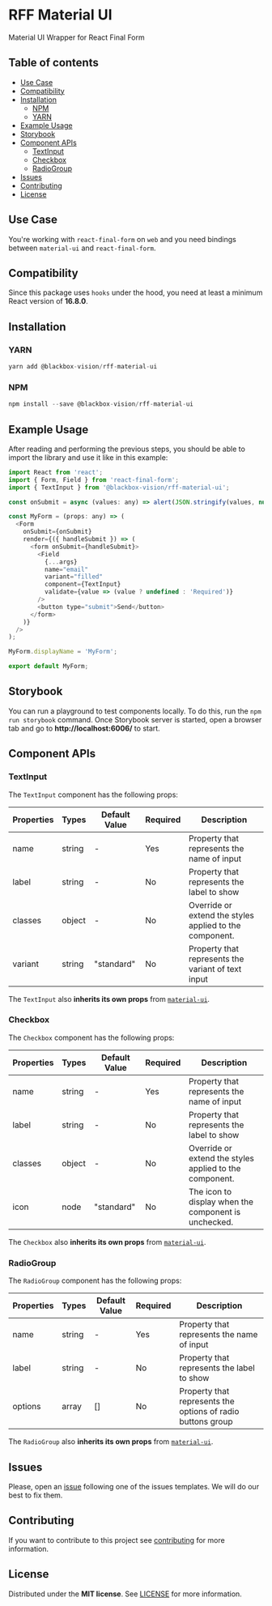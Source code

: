 # RFF Material UI

Material UI Wrapper for React Final Form

## Table of contents

- [Use Case](#use-case)
- [Compatibility](#compatibility)
- [Installation](#installation)
  - [NPM](#npm)
  - [YARN](#yarn)
- [Example Usage](#example-usages)
- [Storybook](#storybook)
- [Component APIs](#component-apis)
  - [TextInput](#textinput)
  - [Checkbox](#checkbox)
  - [RadioGroup](#radiogroup)
- [Issues](#issues)
- [Contributing](#contributing)
- [License](#license)

## Use Case

You're working with `react-final-form` on `web` and you need bindings between `material-ui` and `react-final-form`.

## Compatibility

Since this package uses `hooks` under the hood, you need at least a minimum React version of **16.8.0**.

## Installation

### YARN

```javascript
yarn add @blackbox-vision/rff-material-ui
```

### NPM

```javascript
npm install --save @blackbox-vision/rff-material-ui
```

## Example Usage

After reading and performing the previous steps, you should be able to import the library and use it like in this example:

```javascript
import React from 'react';
import { Form, Field } from 'react-final-form';
import { TextInput } from '@blackbox-vision/rff-material-ui';

const onSubmit = async (values: any) => alert(JSON.stringify(values, null, 2));

const MyForm = (props: any) => (
  <Form
    onSubmit={onSubmit}
    render={({ handleSubmit }) => (
      <form onSubmit={handleSubmit}>
        <Field
          {...args}
          name="email"
          variant="filled"
          component={TextInput}
          validate={value => (value ? undefined : 'Required')}
        />
        <button type="submit">Send</button>
      </form>
    )}
  />
);

MyForm.displayName = 'MyForm';

export default MyForm;
```

## Storybook

You can run a playground to test components locally. To do this, run the `npm run storybook` command. Once Storybook server is started, open a browser tab and go to **http://localhost:6006/** to start.

## Component APIs

### TextInput

The `TextInput` component has the following props:

| Properties | Types  | Default Value | Required | Description                                             |
| ---------- | ------ | ------------- | -------- | ------------------------------------------------------- |
| name       | string | -             | Yes      | Property that represents the name of input              |
| label      | string | -             | No       | Property that represents the label to show              |
| classes    | object | -             | No       | Override or extend the styles applied to the component. |
| variant    | string | "standard"    | No       | Property that represents the variant of text input      |

The `TextInput` also **inherits its own props** from [`material-ui`](https://material-ui.com/api/text-field/#props).

### Checkbox

The `Checkbox` component has the following props:

| Properties | Types  | Default Value | Required | Description                                             |
| ---------- | ------ | ------------- | -------- | ------------------------------------------------------- |
| name       | string | -             | Yes      | Property that represents the name of input              |
| label      | string | -             | No       | Property that represents the label to show              |
| classes    | object | -             | No       | Override or extend the styles applied to the component. |
| icon       | node   | "standard"    | No       | The icon to display when the component is unchecked.    |

The `Checkbox` also **inherits its own props** from [`material-ui`](https://material-ui.com/api/checkbox/#props).

### RadioGroup

The `RadioGroup` component has the following props:

| Properties | Types  | Default Value | Required | Description                                                 |
| ---------- | ------ | ------------- | -------- | ----------------------------------------------------------- |
| name       | string | -             | Yes      | Property that represents the name of input                  |
| label      | string | -             | No       | Property that represents the label to show                  |
| options    | array  | []            | No       | Property that represents the options of radio buttons group |

The `RadioGroup` also **inherits its own props** from [`material-ui`](https://material-ui.com/api/radio-group/#props).

## Issues

Please, open an [issue](https://github.com/BlackBoxVision/react-final-form-helpers/issues) following one of the issues templates. We will do our best to fix them.

## Contributing

If you want to contribute to this project see [contributing](https://github.com/BlackBoxVision/react-final-form-helpers/blob/master/CONTRIBUTING.md) for more information.

## License

Distributed under the **MIT license**. See [LICENSE](https://github.com/BlackBoxVision/react-final-form-helpers/blob/master/LICENSE) for more information.
